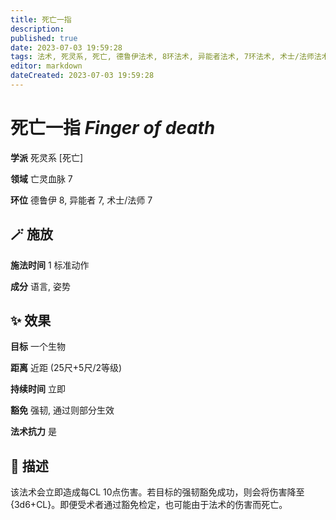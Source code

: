 ```yaml
---
title: 死亡一指
description: 
published: true
date: 2023-07-03 19:59:28
tags: 法术, 死灵系, 死亡, 德鲁伊法术, 8环法术, 异能者法术, 7环法术, 术士/法师法术, 亡灵血脉
editor: markdown
dateCreated: 2023-07-03 19:59:28
---
```


# **死亡一指** *Finger of death*

**学派** 死灵系 \[死亡\] 

**领域** 亡灵血脉 7

**环位** 德鲁伊 8, 异能者 7, 术士/法师 7

## 🪄 施放

**施法时间** 1 标准动作

**成分** 语言, 姿势

## ✨ 效果 

**目标** 一个生物 

**距离** 近距 (25尺+5尺/2等级)  

**持续时间** 立即 

**豁免** 强韧, 通过则部分生效

**法术抗力** 是

## 📖 描述

该法术会立即造成每CL 10点伤害。若目标的强韧豁免成功，则会将伤害降至 {3d6+CL}。即便受术者通过豁免检定，也可能由于法术的伤害而死亡。
    